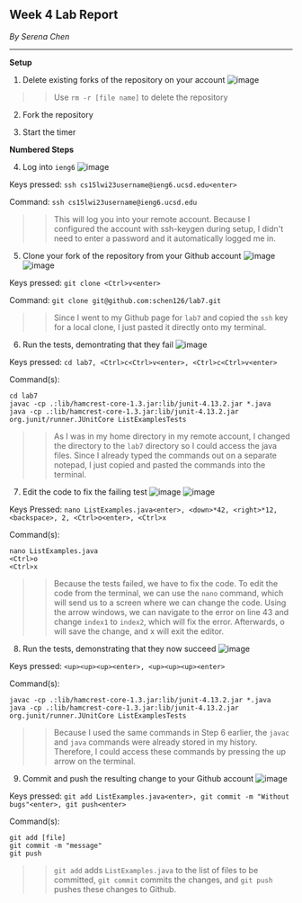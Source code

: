 ## Week 4 Lab Report
*By Serena Chen*

---
**Setup**

1) Delete existing forks of the repository on your account
![image](https://user-images.githubusercontent.com/86854157/221533090-e1bbb7d1-1d7c-4aee-8ab1-32783f5be427.png)

>> Use `rm -r [file name]` to delete the repository

2) Fork the repository

3) Start the timer



**Numbered Steps**

4) Log into `ieng6`
![image](https://user-images.githubusercontent.com/86854157/221532092-96ed734d-f2ec-42c9-8eee-54e1239e5644.png)


Keys pressed: `ssh cs15lwi23username@ieng6.ucsd.edu<enter>`

Command: `ssh cs15lwi23username@ieng6.ucsd.edu`
>> This will log you into your remote account. Because I configured the account with ssh-keygen during setup, I didn't need to enter a password and it automatically logged me in.

5) Clone your fork of the repository from your Github account
![image](https://user-images.githubusercontent.com/86854157/221534801-854861b0-865c-484d-a8aa-5e73b3b8fbb2.png)
![image](https://user-images.githubusercontent.com/86854157/221533885-93bf2a9f-58a3-440b-9213-53b3267e155e.png)

Keys pressed: `git clone <Ctrl>v<enter>`

Command: `git clone git@github.com:schen126/lab7.git`
>> Since I went to my Github page for `lab7` and copied the `ssh` key for a local clone, I just pasted it directly onto my terminal.

6) Run the tests, demontrating that they fail
![image](https://user-images.githubusercontent.com/86854157/221540020-c24c1998-29e2-469e-9586-cf1f15cce13a.png)

Keys pressed: `cd lab7, <Ctrl>c<Ctrl>v<enter>, <Ctrl>c<Ctrl>v<enter>`

Command(s):
```
cd lab7
javac -cp .:lib/hamcrest-core-1.3.jar:lib/junit-4.13.2.jar *.java
java -cp .:lib/hamcrest-core-1.3.jar:lib/junit-4.13.2.jar org.junit/runner.JUnitCore ListExamplesTests
```
>> As I was in my home directory in my remote account, I changed the directory to the `lab7` directory so I could access the java files. Since I already typed the commands out on a separate notepad, I just copied and pasted the commands into the terminal.

7) Edit the code to fix the failing test
![image](https://user-images.githubusercontent.com/86854157/221538367-815abc25-c047-41ca-9abe-930bf2062585.png)
![image](https://user-images.githubusercontent.com/86854157/221537603-7fe4bf3d-1f0b-4892-bb54-f3582cfaa0ca.png)

Keys Pressed: `nano ListExamples.java<enter>, <down>*42, <right>*12, <backspace>, 2, <Ctrl>o<enter>, <Ctrl>x`

Command(s):
```
nano ListExamples.java
<Ctrl>o
<Ctrl>x
```
>> Because the tests failed, we have to fix the code. To edit the code from the terminal, we can use the `nano` command, which will send us to a screen where we can change the code. Using the arrow windows, we can navigate to the error on line 43 and change `index1` to `index2`, which will fix the error. Afterwards, <Ctrl>o will save the change, and <Ctrl>x will exit the editor.

8) Run the tests, demonstrating that they now succeed
![image](https://user-images.githubusercontent.com/86854157/221539165-ecdc46e6-ea22-401d-a22e-b9e67dd4daf0.png)

Keys pressed: `<up><up><up><enter>, <up><up><up><enter>`

Command(s):
```
javac -cp .:lib/hamcrest-core-1.3.jar:lib/junit-4.13.2.jar *.java
java -cp .:lib/hamcrest-core-1.3.jar:lib/junit-4.13.2.jar org.junit/runner.JUnitCore ListExamplesTests
```
>>Because I used the same commands in Step 6 earlier, the `javac` and `java` commands were already stored in my history. Therefore, I could access these commands by pressing the up arrow on the terminal.

9) Commit and push the resulting change to your Github account
![image](https://user-images.githubusercontent.com/86854157/221541613-77f69e33-9a17-45d8-a090-6cb3966788b9.png)

Keys pressed: `git add ListExamples.java<enter>, git commit -m "Without bugs"<enter>, git push<enter>`

Command(s):
 ```
 git add [file]
 git commit -m "message"
 git push
 ```
 >> `git add` adds `ListExamples.java` to the list of files to be committed, `git commit` commits the changes, and `git push` pushes these changes to Github.
